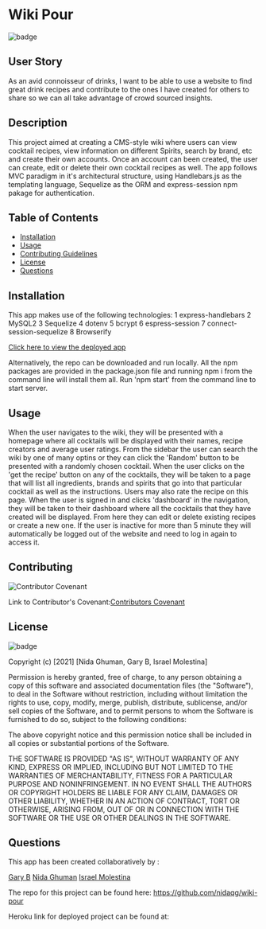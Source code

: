 # Wiki Pour

![badge](https://img.shields.io/badge/license-MIT-orange)

## User Story

As an avid connoisseur of drinks, I want to be able to use a website to find great drink recipes and contribute to the ones I have created for others to share so we can all take advantage of crowd sourced insights.

## Description

This project aimed at creating a CMS-style wiki where users can view cocktail recipes, view information on different Spirits, search by brand, etc and create their own accounts. Once an account can been created, the user can create, edit or delete their own cocktail recipes as well. The app follows MVC paradigm in it's architectural structure, using Handlebars.js as the templating language, Sequelize as the ORM and express-session npm pakage for authentication.

## Table of Contents

* [Installation](#installation)
* [Usage](#usage)
* [Contributing Guidelines](#contributing)
* [License](#license)
* [Questions](#questions)


## Installation

This app makes use of the following technologies:
1 express-handlebars
2 MySQL2
3 Sequelize
4 dotenv
5 bcrypt
6 espress-session
7 connect-session-sequelize
8 Browserify

[Click here to view the deployed app]()

Alternatively, the repo can be downloaded and run locally. All the npm packages are provided in the package.json file and running npm i from the command line will install them all. Run 'npm start' from the command line to start server.

## Usage

When the user navigates to the wiki, they will be presented with a homepage where all cocktails will be displayed with their names, recipe creators and average user ratings. From the sidebar the user can search the wiki by one of many optins or they can click the 'Random' button to be presented with a randomly chosen cocktail.
When the user clicks on the 'get the recipe' button on any of the cocktails, they will be taken to a page that will list all ingredients, brands and spirits that go into that particular cocktail as well as the instructions. Users may also rate the recipe on this page.
When the user is signed in and clicks 'dashboard' in the navigation, they will be taken to their dashboard where all the cocktails that they have created will be displayed. From here they can edit or delete existing recipes or create a new one. 
If the user is inactive for more than 5 minute they will automatically be logged out of the website and need to log in again to access it.


## Contributing
 ![Contributor Covenant](https://img.shields.io/badge/Contributor%20Covenant-2.0-4baaaa.svg)

 Link to Contributor's Covenant:[Contributors Covenant](https://www.contributor-covenant.org/version/2/0/code_of_conduct/) 

 
## License
![badge](https://img.shields.io/badge/license-MIT-orange)
   
Copyright (c) [2021] [Nida Ghuman, Gary B, Israel Molestina]

Permission is hereby granted, free of charge, to any person obtaining a copy
of this software and associated documentation files (the "Software"), to deal
in the Software without restriction, including without limitation the rights
to use, copy, modify, merge, publish, distribute, sublicense, and/or sell
copies of the Software, and to permit persons to whom the Software is
furnished to do so, subject to the following conditions:

The above copyright notice and this permission notice shall be included in all
copies or substantial portions of the Software.

THE SOFTWARE IS PROVIDED "AS IS", WITHOUT WARRANTY OF ANY KIND, EXPRESS OR
IMPLIED, INCLUDING BUT NOT LIMITED TO THE WARRANTIES OF MERCHANTABILITY,
FITNESS FOR A PARTICULAR PURPOSE AND NONINFRINGEMENT. IN NO EVENT SHALL THE
AUTHORS OR COPYRIGHT HOLDERS BE LIABLE FOR ANY CLAIM, DAMAGES OR OTHER
LIABILITY, WHETHER IN AN ACTION OF CONTRACT, TORT OR OTHERWISE, ARISING FROM,
OUT OF OR IN CONNECTION WITH THE SOFTWARE OR THE USE OR OTHER DEALINGS IN THE
SOFTWARE. 

## Questions

This app has been created collaboratively by : 

[Gary B](https://github.com/grider27)
[Nida Ghuman](https://github.com/nidaqg)
[Israel Molestina](https://github.com/Israel-Molestina) 


The repo for this project can be found here: https://github.com/nidaqg/wiki-pour

Heroku link for deployed project can be found at: 






